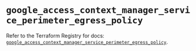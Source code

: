 # `google_access_context_manager_service_perimeter_egress_policy`

Refer to the Terraform Registry for docs: [`google_access_context_manager_service_perimeter_egress_policy`](https://registry.terraform.io/providers/hashicorp/google/5.20.0/docs/resources/access_context_manager_service_perimeter_egress_policy).
